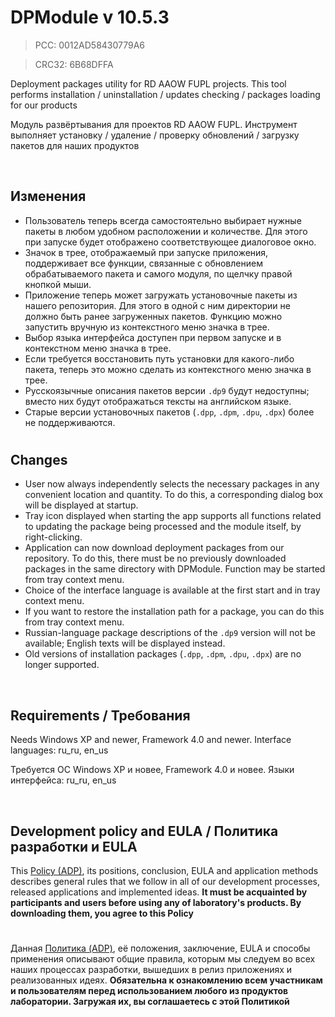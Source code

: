 ﻿# DPModule v 10.5.3
> PCC: 0012AD58430779A6

> CRC32: 6B68DFFA



Deployment packages utility for RD AAOW FUPL projects. This tool performs installation / uninstallation / updates checking / packages loading for our products

Модуль развёртывания для проектов RD AAOW FUPL. Инструмент выполняет установку / удаление / проверку обновлений / загрузку пакетов для наших продуктов

&nbsp;



## Изменения

- Пользователь теперь всегда самостоятельно выбирает нужные пакеты в любом удобном расположении и количестве. Для этого при запуске будет отображено соответствующее диалоговое окно.
- Значок в трее, отображаемый при запуске приложения, поддерживает все функции, связанные с обновлением обрабатываемого пакета и самого модуля, по щелчку правой кнопкой мыши.
- Приложение теперь может загружать установочные пакеты из нашего репозитория. Для этого в одной с ним директории не должно быть ранее загруженных пакетов. Функцию можно запустить вручную из контекстного меню значка в трее.
- Выбор языка интерфейса доступен при первом запуске и в контекстном меню значка в трее.
- Если требуется восстановить путь установки для какого-либо пакета, теперь это можно сделать из контекстного меню значка в трее.
- Русскоязычные описания пакетов версии ```.dp9``` будут недоступны; вместо них будут отображаться тексты на английском языке.
- Старые версии установочных пакетов (```.dpp```, ```.dpm```, ```.dpu```, ```.dpx```) более не поддерживаются.

#

## Changes

- User now always independently selects the necessary packages in any convenient location and quantity. To do this, a corresponding dialog box will be displayed at startup.
- Tray icon displayed when starting the app supports all functions related to updating the package being processed and the module itself, by right-clicking.
- Application can now download deployment packages from our repository. To do this, there must be no previously downloaded packages in the same directory with DPModule. Function may be started from tray context menu.
- Choice of the interface language is available at the first start and in tray context menu.
- If you want to restore the installation path for a package, you can do this from tray context menu.
- Russian-language package descriptions of the ```.dp9``` version will not be available; English texts will be displayed instead.
- Old versions of installation packages (```.dpp```, ```.dpm```, ```.dpu```, ```.dpx```) are no longer supported.

&nbsp;



## Requirements / Требования

Needs Windows XP and newer, Framework 4.0 and newer. Interface languages: ru_ru, en_us

Требуется ОС Windows XP и новее, Framework 4.0 и новее. Языки интерфейса: ru_ru, en_us

&nbsp;



## Development policy and EULA / Политика разработки и EULA

This [Policy (ADP)](https://vk.com/@rdaaow_fupl-adp), its positions, conclusion, EULA and application methods
describes general rules that we follow in all of our development processes, released applications and implemented
ideas.
**It must be acquainted by participants and users before using any of laboratory's products.
By downloading them, you agree to this Policy**

#

Данная [Политика (ADP)](https://vk.com/@rdaaow_fupl-adp), её положения, заключение, EULA и способы применения
описывают общие правила, которым мы следуем во всех наших процессах разработки, вышедших в релиз приложениях
и реализованных идеях.
**Обязательна к ознакомлению всем участникам и пользователям перед использованием любого из продуктов лаборатории.
Загружая их, вы соглашаетесь с этой Политикой**
